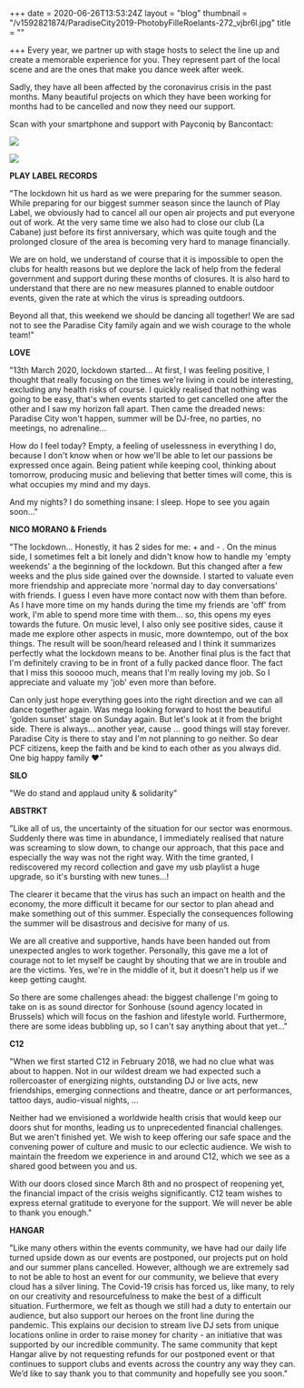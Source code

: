 +++
date = 2020-06-26T13:53:24Z
layout = "blog"
thumbnail = "/v1592821874/ParadiseCity2019-PhotobyFilleRoelants-272_vjbr6l.jpg"
title = ""

+++
Every year, we partner up with stage hosts to select the line up and create a memorable experience for you. They represent part of the local scene and are the ones that make you dance week after week.

Sadly, they have all been affected by the coronavirus crisis in the past months. Many beautiful projects on which they have been working for months had to be cancelled and now they need our support.

Scan with your smartphone and support with Payconiq by Bancontact:

![](https://res.cloudinary.com/dxswtxauo/image/upload/w_1000/f_auto/v1593081314/qr-code-2-FINAL-website_kqxq59.png)

![](https://res.cloudinary.com/dxswtxauo/image/upload/w_1000/f_auto/v1593082169/supportyourlocalscene-website_h2jwic.png)

**PLAY LABEL RECORDS**

"The lockdown hit us hard as we were preparing for the summer season. While preparing for our biggest summer season since the launch of Play Label, we obviously had to cancel all our open air projects and put everyone out of work. At the very same time we also had to close our club (La Cabane) just before its first anniversary, which was quite tough and the prolonged closure of the area is becoming very hard to manage financially.

We are on hold, we understand of course that it is impossible to open the clubs for health reasons but we deplore the lack of help from the federal government and support during these months of closures. It is also hard to understand that there are no new measures planned to enable outdoor events, given the rate at which the virus is spreading outdoors.

Beyond all that, this weekend we should be dancing all together! We are sad not to see the Paradise City family again and we wish courage to the whole team!"

**LOVE**

"13th March 2020, lockdown started... At first, I was feeling positive, I thought that really focusing on the times we're living in could be interesting, excluding any health risks of course. I quickly realised that nothing was going to be easy, that's when events started to get cancelled one after the other and I saw my horizon fall apart. Then came the dreaded news: Paradise City won't happen, summer will be DJ-free, no parties, no meetings, no adrenaline...

How do I feel today? Empty, a feeling of uselessness in everything I do, because I don't know when or how we'll be able to let our passions be expressed once again. Being patient while keeping cool, thinking about tomorrow, producing music and believing that better times will come, this is what occupies my mind and my days.

And my nights? I do something insane: I sleep. Hope to see you again soon..."

**NICO MORANO & Friends**

"The lockdown... Honestly, it has 2 sides for me: + and - . On the minus side, I sometimes felt a bit lonely and didn't know how to handle my 'empty weekends' a the beginning of the lockdown. But this changed after a few weeks and the plus side gained over the downside. I started to valuate even more friendship and appreciate more 'normal day to day conversations' with friends. I guess I even have more contact now with them than before. As I have more time on my hands during the time my friends are 'off' from work, I'm able to spend more time with them... so, this opens my eyes towards the future. On music level, I also only see positive sides, cause it made me explore other aspects in music, more downtempo, out of the box things. The result will be soon/heard released and I think it summarizes perfectly what the lockdown means to be. Another final plus is the fact that I'm definitely craving to be in front of a fully packed dance floor. The fact that I miss this sooooo much, means that I'm really loving my job. So I appreciate and valuate my 'job' even more than before.

Can only just hope everything goes into the right direction and we can all dance together again. Was mega looking forward to host the beautiful 'golden sunset' stage on Sunday again. But let's look at it from the bright side. There is always... another year, cause ... good things will stay forever. Paradise City is there to stay and I'm not planning to go neither. So dear PCF citizens, keep the faith and be kind to each other as you always did. One big happy family ❤️"

**SILO**

"We do stand and applaud unity & solidarity"

**ABSTRKT**

"Like all of us, the uncertainty of the situation for our sector was enormous. Suddenly there was time in abundance, I immediately realised that nature was screaming to slow down, to change our approach, that this pace and especially the way was not the right way.  With the time granted, I rediscovered my record collection and gave my usb playlist a huge upgrade, so it's bursting with new tunes...!

The clearer it became that the virus has such an impact on health and the economy, the more difficult it became for our sector to plan ahead and make something out of this summer. Especially the consequences following the summer will be disastrous and decisive for many of us.

We are all creative and supportive, hands have been handed out from unexpected angles to work together. Personally, this gave me a lot of courage not to let myself be caught by shouting that we are in trouble and are the victims. Yes, we're in the middle of it, but it doesn't help us if we keep getting caught.

So there are some challenges ahead: the biggest challenge I'm going to take on is as sound director for Sonhouse (sound agency located in Brussels) which will focus on the fashion and lifestyle world.  Furthermore, there are some ideas bubbling up, so I can't say anything about that yet..."

**C12**

"When we first started C12 in February 2018, we had no clue what was about to happen. Not in our wildest dream we had expected such a rollercoaster of energizing nights, outstanding DJ or live acts, new friendships, emerging connections and theatre, dance or art performances, tattoo days, audio-visual nights, ...

Neither had we envisioned a worldwide health crisis that would keep our doors shut for months, leading us to unprecedented financial challenges. But we aren't finished yet. We wish to keep offering our safe space and the convening power of culture and music to our eclectic audience. We wish to maintain the freedom we experience in and around C12, which we see as a shared good between you and us.

With our doors closed since March 8th and no prospect of reopening yet, the financial impact of the crisis weighs significantly. C12 team wishes to express eternal gratitude to everyone for the support. We will never be able to thank you enough."

**HANGAR**

"Like many others within the events community, we have had our daily life turned upside down as our events are postponed, our projects put on hold and our summer plans cancelled. However, although we are extremely sad to not be able to host an event for our community, we believe that every cloud has a silver lining. The Covid-19 crisis has forced us, like many, to rely on our creativity and resourcefulness to make the best of a difficult situation. Furthermore, we felt as though we still had a duty to entertain our audience, but also support our heroes on the front line during the pandemic. This explains our decision to stream live DJ sets from unique locations online in order to raise money for charity - an initiative that was supported by our incredible community. The same community that kept Hangar alive by not requesting refunds for our postponed event or that continues to support clubs and events across the country any way they can. We’d like to say thank you to that community and hopefully see you soon."